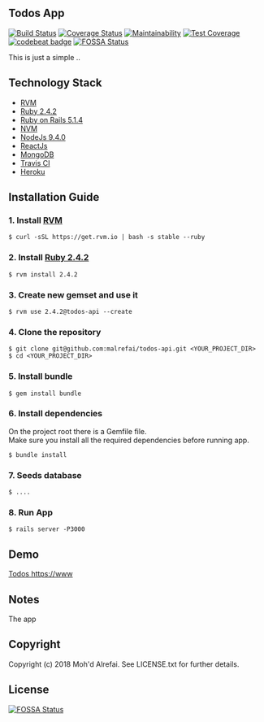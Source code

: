 ## Todos App  

[![Build Status](https://travis-ci.org/malrefai/todos.svg?branch=develop)](https://travis-ci.org/malrefai/todos)
[![Coverage Status](https://coveralls.io/repos/github/malrefai/todos/badge.svg)](https://coveralls.io/github/malrefai/todos)
[![Maintainability](https://api.codeclimate.com/v1/badges/37609c390a1a9f602cab/maintainability)](https://codeclimate.com/github/malrefai/todos/maintainability)
[![Test Coverage](https://api.codeclimate.com/v1/badges/37609c390a1a9f602cab/test_coverage)](https://codeclimate.com/github/malrefai/todos/test_coverage)
[![codebeat badge](https://codebeat.co/badges/a5ab411e-22b3-484f-9df9-75ff6cb4345b)](https://codebeat.co/projects/github-com-malrefai-todos-develop) [![FOSSA Status](https://app.fossa.io/api/projects/git%2Bgithub.com%2Fmalrefai%2Ftodos.svg?type=shield)](https://app.fossa.io/projects/git%2Bgithub.com%2Fmalrefai%2Ftodos?ref=badge_shield)
 


This is just a simple ..     

## Technology Stack

- [RVM][0]
- [Ruby 2.4.2][1]
- [Ruby on Rails 5.1.4][2]
- [NVM][3]
- [NodeJs 9.4.0][4]
- [ReactJs][5] 
- [MongoDB][6]
- [Travis CI][7]
- [Heroku][8]

## Installation Guide

### 1. Install [RVM][0]
    $ curl -sSL https://get.rvm.io | bash -s stable --ruby

### 2. Install [Ruby 2.4.2][1]
    $ rvm install 2.4.2
    
### 3. Create new gemset and use it
    $ rvm use 2.4.2@todos-api --create
    
### 4. Clone the repository
	$ git clone git@github.com:malrefai/todos-api.git <YOUR_PROJECT_DIR>
	$ cd <YOUR_PROJECT_DIR>
	
### 5. Install bundle
    $ gem install bundle

### 6. Install dependencies
On the project root there is a Gemfile file.  
Make sure you install all the required dependencies before running app.  

    $ bundle install
    
### 7. Seeds database
    $ ....
    
### 8. Run App
    $ rails server -P3000

## Demo  
[Todos https://www][9]
	
## Notes
The app

## Copyright
Copyright (c) 2018 Moh'd Alrefai. See LICENSE.txt for further details.


[0]: https://rvm.io/
[1]: https://www.ruby-lang.org/
[2]: http://rubyonrails.org/
[3]: https://github.com/creationix/nvm
[4]: https://nodejs.org/
[5]: https://reactjs.org/
[6]: https://www.mongodb.com/
[7]: https://travis-ci.org/
[8]: https://www.heroku.com/
[9]: https://www


## License
[![FOSSA Status](https://app.fossa.io/api/projects/git%2Bgithub.com%2Fmalrefai%2Ftodos.svg?type=large)](https://app.fossa.io/projects/git%2Bgithub.com%2Fmalrefai%2Ftodos?ref=badge_large)